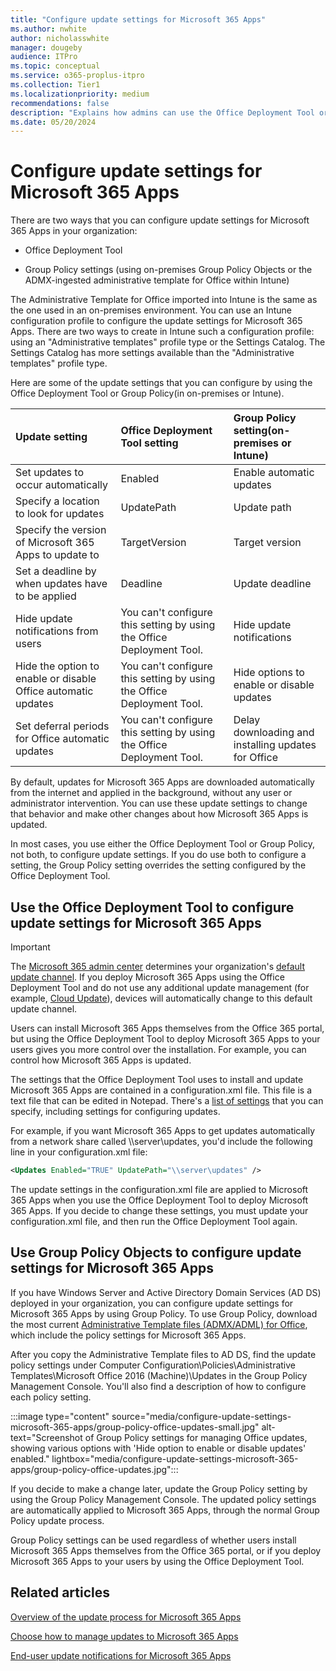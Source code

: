 ```yaml
---
title: "Configure update settings for Microsoft 365 Apps"
ms.author: nwhite
author: nicholasswhite
manager: dougeby
audience: ITPro
ms.topic: conceptual
ms.service: o365-proplus-itpro
ms.collection: Tier1
ms.localizationpriority: medium
recommendations: false
description: "Explains how admins can use the Office Deployment Tool or Group Policy to Configure update settings for Microsoft 365 Apps."
ms.date: 05/20/2024
---
```


# Configure update settings for Microsoft 365 Apps
  
There are two ways that you can configure update settings for Microsoft 365 Apps in your organization:
  
- Office Deployment Tool
    
- Group Policy settings (using on-premises Group Policy Objects or the ADMX-ingested administrative template for Office within Intune)
  
The Administrative Template for Office imported into Intune is the same as the one used in an on-premises environment. You can use an Intune configuration profile to configure the update settings for Microsoft 365 Apps. There are two ways to create in Intune such a configuration profile: using an "Administrative templates" profile type or the Settings Catalog. The Settings Catalog has more settings available than the "Administrative templates" profile type.    

Here are some of the update settings that you can configure by using the Office Deployment Tool or Group Policy(in on-premises or Intune).
  
| Update setting | Office Deployment Tool setting | Group Policy setting(on-premises or Intune) |
|:-----|:-----|:-----|
|Set updates to occur automatically  |Enabled  |Enable automatic updates  |
|Specify a location to look for updates  |UpdatePath  |Update path  |
|Specify the version of Microsoft 365 Apps to update to  |TargetVersion  |Target version  |
|Set a deadline by when updates have to be applied  |Deadline  |Update deadline  |
|Hide update notifications from users  |You can't configure this setting by using the Office Deployment Tool.  |Hide update notifications  |
|Hide the option to enable or disable Office automatic updates  |You can't configure this setting by using the Office Deployment Tool.  |Hide options to enable or disable updates  |
|Set deferral periods for Office automatic updates |You can't configure this setting by using the Office Deployment Tool. |Delay downloading and installing updates for Office |
   
By default, updates for Microsoft 365 Apps are downloaded automatically from the internet and applied in the background, without any user or administrator intervention. You can use these update settings to change that behavior and make other changes about how Microsoft 365 Apps is updated.
  
In most cases, you use either the Office Deployment Tool or Group Policy, not both, to configure update settings. If you do use both to configure a setting, the Group Policy setting overrides the setting configured by the Office Deployment Tool.
  
## Use the Office Deployment Tool to configure update settings for Microsoft 365 Apps
<a name="ODT"> </a>
> [!IMPORTANT]
> The [Microsoft 365 admin center](https://admin.cloud.microsoft/) determines your organization's [default update channel](../manage-software-download-settings-office-365.md). If you deploy Microsoft 365 Apps using the Office Deployment Tool and do not use any additional update management (for example, [Cloud Update](../admin-center/cloud-update.md)), devices will automatically change to this default update channel.

Users can install Microsoft 365 Apps themselves from the Office 365 portal, but using the Office Deployment Tool to deploy Microsoft 365 Apps to your users gives you more control over the installation. For example, you can control how Microsoft 365 Apps is updated.
  
The settings that the Office Deployment Tool uses to install and update Microsoft 365 Apps are contained in a configuration.xml file. This file is a text file that can be edited in Notepad. There's a [list of settings](../deploy/office-deployment-tool-configuration-options.md) that you can specify, including settings for configuring updates.
  
For example, if you want Microsoft 365 Apps to get updates automatically from a network share called  \\\server\updates, you'd include the following line in your configuration.xml file:
  
```xml
<Updates Enabled="TRUE" UpdatePath="\\server\updates" />
```

The update settings in the configuration.xml file are applied to Microsoft 365 Apps when you use the Office Deployment Tool to deploy Microsoft 365 Apps. If you decide to change these settings, you must update your configuration.xml file, and then run the Office Deployment Tool again.
  
## Use Group Policy Objects to configure update settings for Microsoft 365 Apps
<a name="GP"> </a>

If you have Windows Server and Active Directory Domain Services (AD DS) deployed in your organization, you can configure update settings for Microsoft 365 Apps by using Group Policy. To use Group Policy, download the most current [Administrative Template files (ADMX/ADML) for Office](https://www.microsoft.com/download/details.aspx?id=49030), which include the policy settings for Microsoft 365 Apps.

After you copy the Administrative Template files to AD DS, find the update policy settings under Computer Configuration\\Policies\\Administrative Templates\\Microsoft Office 2016 (Machine)\\Updates in the Group Policy Management Console. You'll also find a description of how to configure each policy setting.

:::image type="content" source="media/configure-update-settings-microsoft-365-apps/group-policy-office-updates-small.jpg" alt-text="Screenshot of Group Policy settings for managing Office updates, showing various options with 'Hide option to enable or disable updates' enabled." lightbox="media/configure-update-settings-microsoft-365-apps/group-policy-office-updates.jpg":::
  
If you decide to make a change later, update the Group Policy setting by using the Group Policy Management Console. The updated policy settings are automatically applied to Microsoft 365 Apps, through the normal Group Policy update process.
  
Group Policy settings can be used regardless of whether users install Microsoft 365 Apps themselves from the Office 365 portal, or if you deploy Microsoft 365 Apps to your users by using the Office Deployment Tool.
  
   
## Related articles
[Overview of the update process for Microsoft 365 Apps](overview-update-process-microsoft-365-apps.md)
  
[Choose how to manage updates to Microsoft 365 Apps](choose-how-manage-updates-microsoft-365-apps.md)
  
[End-user update notifications for Microsoft 365 Apps](end-user-update-notifications-microsoft-365-apps.md)

